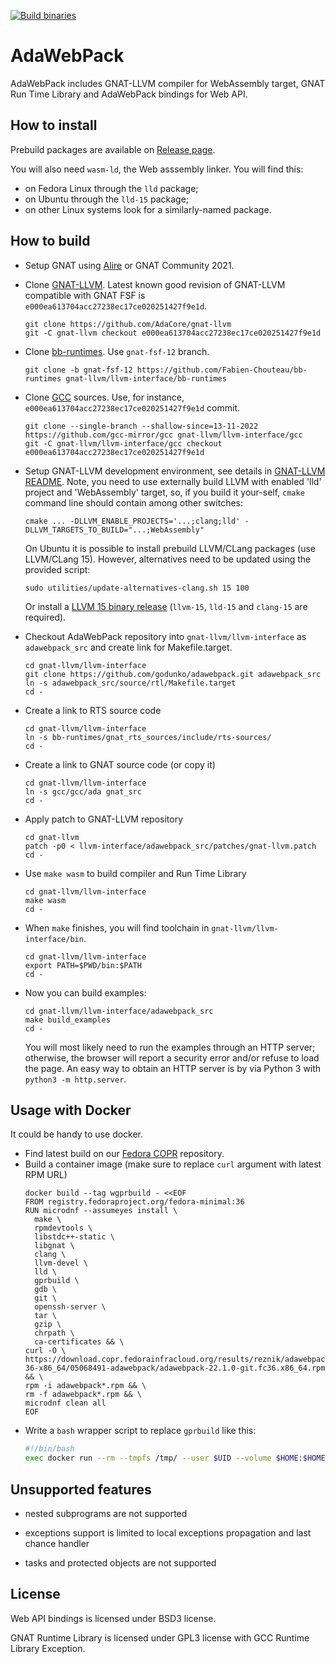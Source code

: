 [![Build binaries](https://github.com/godunko/adawebpack/actions/workflows/build.yml/badge.svg)](https://github.com/godunko/adawebpack/actions/workflows/build.yml)

# AdaWebPack
AdaWebPack includes GNAT-LLVM compiler for WebAssembly target, GNAT Run Time Library and AdaWebPack bindings for Web API.

## How to install

Prebuild packages are available on [Release page](https://github.com/godunko/adawebpack/releases).

You will also need `wasm-ld`, the Web asssembly linker. You will find this:

 * on Fedora Linux through the `lld` package;
 * on Ubuntu through the `lld-15` package;
 * on other Linux systems look for a similarly-named package.

## How to build

 * Setup GNAT using [Alire](https://alire.ada.dev/) or GNAT Community 2021.

 * Clone [GNAT-LLVM](https://github.com/AdaCore/gnat-llvm). Latest known good revision of GNAT-LLVM compatible with GNAT FSF is `e000ea613704acc27238ec17ce020251427f9e1d`.
   ```
   git clone https://github.com/AdaCore/gnat-llvm
   git -C gnat-llvm checkout e000ea613704acc27238ec17ce020251427f9e1d
   ```

 * Clone [bb-runtimes](https://github.com/Fabien-Chouteau/bb-runtimes). Use `gnat-fsf-12` branch.
   ```
   git clone -b gnat-fsf-12 https://github.com/Fabien-Chouteau/bb-runtimes gnat-llvm/llvm-interface/bb-runtimes
   ```

 * Clone [GCC](https://github.com/gcc-mirror/gcc) sources. Use, for instance, `e000ea613704acc27238ec17ce020251427f9e1d` commit.
   ```
   git clone --single-branch --shallow-since=13-11-2022 https://github.com/gcc-mirror/gcc gnat-llvm/llvm-interface/gcc
   git -C gnat-llvm/llvm-interface/gcc checkout e000ea613704acc27238ec17ce020251427f9e1d
   ```

 * Setup GNAT-LLVM development environment, see details in
   [GNAT-LLVM README](https://github.com/AdaCore/gnat-llvm). Note, you need to use
   externally build LLVM with enabled 'lld' project and 'WebAssembly' target,
   so, if you build it your-self, `cmake` command line should contain among other switches:

   ```
   cmake ... -DLLVM_ENABLE_PROJECTS='...;clang;lld' -DLLVM_TARGETS_TO_BUILD="...;WebAssembly"
   ```

   On Ubuntu it is possible to install prebuild LLVM/CLang packages (use LLVM/CLang 15). However,
   alternatives need to be updated using the provided script:

   ```
   sudo utilities/update-alternatives-clang.sh 15 100
   ```

   Or install a [LLVM 15 binary release](https://github.com/llvm/llvm-project/releases) (`llvm-15`, `lld-15` and `clang-15` are required).

 * Checkout AdaWebPack repository into `gnat-llvm/llvm-interface` as
   `adawebpack_src` and create link for Makefile.target.

   ```
   cd gnat-llvm/llvm-interface
   git clone https://github.com/godunko/adawebpack.git adawebpack_src
   ln -s adawebpack_src/source/rtl/Makefile.target
   cd -
   ```

 * Create a link to RTS source code
   ```
   cd gnat-llvm/llvm-interface
   ln -s bb-runtimes/gnat_rts_sources/include/rts-sources/
   cd -
   ```

 * Create a link to GNAT source code (or copy it)
   ```
   cd gnat-llvm/llvm-interface
   ln -s gcc/gcc/ada gnat_src
   cd -
   ```

 * Apply patch to GNAT-LLVM repository
   ```
   cd gnat-llvm
   patch -p0 < llvm-interface/adawebpack_src/patches/gnat-llvm.patch
   cd -
   ```

 * Use `make wasm` to build compiler and Run Time Library
   ```
   cd gnat-llvm/llvm-interface
   make wasm
   cd -
   ```

 * When `make` finishes, you will find toolchain in `gnat-llvm/llvm-interface/bin`.
   ```
   cd gnat-llvm/llvm-interface
   export PATH=$PWD/bin:$PATH
   cd -
   ```

 * Now you can build examples:
   ```
   cd gnat-llvm/llvm-interface/adawebpack_src
   make build_examples
   cd -
   ```
   You will most likely need to run the examples through an HTTP server;
   otherwise, the browser will report a security error and/or refuse to load the page.
   An easy way to obtain an HTTP server is by via Python 3 with `python3 -m http.server`.

## Usage with Docker

It could be handy to use docker.
* Find latest build on our [Fedora COPR](https://copr.fedorainfracloud.org/coprs/reznik/adawebpack/) repository.
* Build a container image (make sure to replace `curl` argument with latest RPM URL)
  ```
  docker build --tag wgprbuild - <<EOF
  FROM registry.fedoraproject.org/fedora-minimal:36
  RUN microdnf --assumeyes install \
    make \
    rpmdevtools \
    libstdc++-static \
    libgnat \
    clang \
    llvm-devel \
    lld \
    gprbuild \
    gdb \
    git \
    openssh-server \
    tar \
    gzip \
    chrpath \
    ca-certificates && \
  curl -O \
  https://download.copr.fedorainfracloud.org/results/reznik/adawebpack/fedora-36-x86_64/05068491-adawebpack/adawebpack-22.1.0-git.fc36.x86_64.rpm && \
  rpm -i adawebpack*.rpm && \
  rm -f adawebpack*.rpm && \
  microdnf clean all
  EOF
  ```
* Write a `bash` wrapper script to replace `gprbuild` like this:
  ```bash
  #!/bin/bash
  exec docker run --rm --tmpfs /tmp/ --user $UID --volume $HOME:$HOME --workdir $PWD wgprbuild gprbuild "$@"
  ```


## Unsupported features

 - nested subprograms are not supported

 - exceptions support is limited to local exceptions propagation and last
   chance handler

 - tasks and protected objects are not supported

## License

Web API bindings is licensed under BSD3 license.

GNAT Runtime Library is licensed under GPL3 license with GCC Runtime Library Exception.
